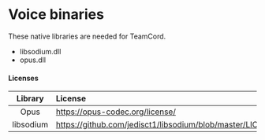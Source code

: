# Voice binaries

These native libraries are needed for TeamCord.
- libsodium.dll
- opus.dll

#### Licenses

|  Library  | License                                                   |
| :-------: | :-------------------------------------------------------- |
|   Opus    | https://opus-codec.org/license/                           |
| libsodium | https://github.com/jedisct1/libsodium/blob/master/LICENSE |